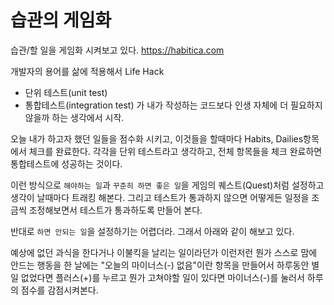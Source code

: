 # 습관의 게임화


습관/할 일을 게임화 시켜보고 있다.
https://habitica.com

개발자의 용어를 삶에 적용해서 Life Hack
- 단위 테스트(unit test)
- 통합테스트(integration test)
가 내가 작성하는 코드보다 인생 자체에 더 필요하지 않을까 하는 생각에서 시작.

오늘 내가 하고자 했던 일들을 점수화 시키고, 이것들을 할때마다 Habits, Dailies항목에서 체크를 완료한다. 각각을 단위 테스트라고 생각하고, 전체 항목들을 체크 완료하면 통합테스트에 성공하는 것이다.

이런 방식으로 `해야하는 일`과 `꾸준히 하면 좋은 일`을 게임의 퀘스트(Quest)처럼 설정하고 생각이 날때마다 트래킹 해본다. 그리고 테스트가 통과하지 않으면 어떻게든 일정을 조금씩 조정해보면서 테스트가 통과하도록 만들어 본다.

반대로 `하면 안되는 일`을 설정하기는 어렵더라. 그래서 아래와 같이 해보고 있다.

예상에 없던 과식을 한다거나 이불킥을 날리는 일이라던가 이런저런 뭔가
 스스로 맘에 안드는 행동을 한 날에는 "오늘의 마이너스(-) 없음"이란 항목을 만들어서 하루동안 별일 없었다면 플러스(+)를 누르고 뭔가 고쳐야할 일이 있다면 마이너스(-)를 눌러서 하루의 점수를 감점시켜본다.
